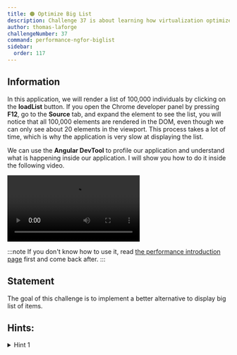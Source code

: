 ```yaml
---
title: 🟠 Optimize Big List
description: Challenge 37 is about learning how virtualization optimize big list rendering
author: thomas-laforge
challengeNumber: 37
command: performance-ngfor-biglist
sidebar:
  order: 117
---
```


## Information

In this application, we will render a list of 100,000 individuals by clicking on the **loadList** button. If you open the Chrome developer panel by pressing **F12**, go to the <b>Source</b> tab, and expand the element to see the list, you will notice that all 100,000 elements are rendered in the DOM, even though we can only see about 20 elements in the viewport. This process takes a lot of time, which is why the application is very slow at displaying the list.

We can use the <b>Angular DevTool</b> to profile our application and understand what is happening inside our application. I will show you how to do it inside the following video.

<video controls src="https://github.com/tomalaforge/angular-challenges/assets/30832608/713403fa-2eda-49d5-a7c9-acdef8aacd34">
</video>

:::note
If you don't know how to use it, read [the performance introduction page](/challenges/performance/) first and come back after.
:::

## Statement

The goal of this challenge is to implement a better alternative to display big list of items.

## Hints:

<details>
  <summary>Hint 1</summary>

If you're unsure where to begin, I recommend reading the [Angular CDK virtualization documentation](https://material.angular.io/cdk/scrolling/overview)

</details>
